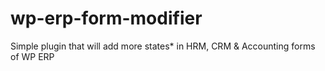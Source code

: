 # wp-erp-form-modifier
Simple plugin that will add more states* in HRM, CRM &amp; Accounting forms of WP ERP
